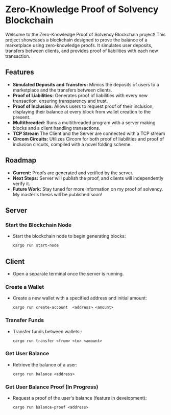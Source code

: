 # Zero-Knowledge Proof of Solvency Blockchain

Welcome to the Zero-Knowledge Proof of Solvency Blockchain project! This project showcases a blockchain designed to prove the balance of a marketplace using zero-knowledge proofs. It simulates user deposits, transfers between clients, and provides proof of liabilities with each new transaction.

## Features

- **Simulated Deposits and Transfers:** Mimics the deposits of users to a marketplace and the transfers between clients.
- **Proof of Liabilities:** Generates proof of liabilities with every new transaction, ensuring transparency and trust.
- **Proof of Inclusion:** Allows users to request proof of their inclusion, displaying their balance at every block from wallet creation to the present.
- **Multithreaded:** Runs a multithreaded program with a server making blocks and a client handling transactions.
- **TCP Stream** The Client and the Server are connected with a TCP stream
- **Circom Circuits:** Utilizes Circom for both proof of liabilities and proof of inclusion circuits, compiled with a novel folding scheme.

## Roadmap

- **Current:** Proofs are generated and verified by the server.
- **Next Steps:** Server will publish the proof, and clients will independently verify it.
- **Future Work:** Stay tuned for more information on my proof of solvency. My master's thesis will be published soon!

## Server

### Start the Blockchain Node

- Start the blockchain node to begin generating blocks:
  ```sh
  cargo run start-node
  ```

## Client

- Open a separate terminal once the server is running.

### Create a Wallet

- Create a new wallet with a specified address and initial amount:
  ```
  cargo run create-account  <address> <amount>
  ```

### Transfer Funds

- Transfer funds between wallets::
  ```
  cargo run transfer <from> <to> <amount>
  ```

### Get User Balance

- Retrieve the balance of a user:
  ```
  cargo run balance <address>
  ```

### Get User Balance Proof (In Progress)

- Request a proof of the user's balance (feature in development):
  ```
  cargo run balance-proof <address>
  ```
